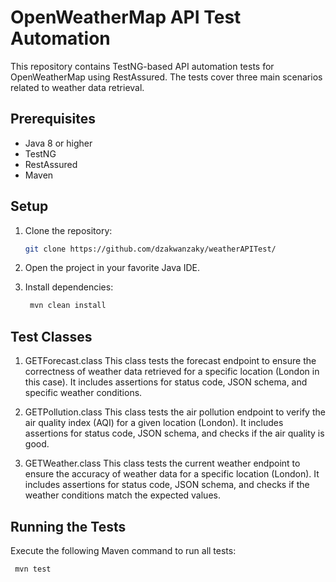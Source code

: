 # OpenWeatherMap API Test Automation

This repository contains TestNG-based API automation tests for OpenWeatherMap using RestAssured. The tests cover three main scenarios related to weather data retrieval.

## Prerequisites

- Java 8 or higher
- TestNG
- RestAssured
- Maven

## Setup

1. Clone the repository:

   ```bash
   git clone https://github.com/dzakwanzaky/weatherAPITest/

2. Open the project in your favorite Java IDE.

3. Install dependencies:

   ```bash
    mvn clean install

## Test Classes

1. GETForecast.class
   This class tests the forecast endpoint to ensure the correctness of weather data retrieved for a specific location (London in this case). It includes assertions for status code, JSON schema, and specific weather conditions.


2. GETPollution.class
   This class tests the air pollution endpoint to verify the air quality index (AQI) for a given location (London). It includes assertions for status code, JSON schema, and checks if the air quality is good.


3. GETWeather.class
   This class tests the current weather endpoint to ensure the accuracy of weather data for a specific location (London). It includes assertions for status code, JSON schema, and checks if the weather conditions match the expected values.

## Running the Tests
Execute the following Maven command to run all tests:

   ```bash
    mvn test
